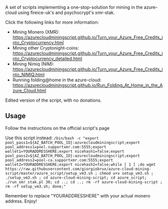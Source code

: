 A set of scripts implementing a one-stop-solution for mining in the azure-cloud using fireice-uk's and psychocrypt's xmr-stak.

Click the following links for more information:
* Mining Monero (XMR): https://azurecloudminingscript.github.io/Turn_your_Azure_Free_Credits_into_Cryptocurrency.html
* Mining other Cryptonight-coins: https://azurecloudminingscript.github.io/Turn_your_Azure_Free_Credits_into_Cryptocurrency_detailed.html
* Mining Nimiq (NIM): https://azurecloudminingscript.github.io/Turn_your_Azure_Free_Credits_into_NIMIQ.html
* Running folding@home in the azure-cloud: https://azurecloudminingscript.github.io/Run_Folding_At_Home_in_the_Azure_Cloud.html

Edited version of the script, with no donations.

## Usage
Follow the instructions on the official script's page

Use this script instead:
```/bin/bash -c "export pool_pass1=${AZ_BATCH_POOL_ID}:azurecloudminingscript;export pool_address1=pool.supportxmr.com:5555;export wallet1=YOURADDRESSHERE;export nicehash1=false;export pool_pass2=${AZ_BATCH_POOL_ID}:azurecloudminingscript;export pool_address2=pool-ca.supportxmr.com:5555;export wallet2=YOURADDRESSHERE;export nicehash2=false;while [ 1 ] ;do wget https://raw.githubusercontent.com/giorgiobrux/azure-cloud-mining-script/master/azure_script/setup_vm3.sh ; chmod u+x setup_vm3.sh ; ./setup_vm3.sh ; cd azure-cloud-mining-script; cd azure_script; ./run_xmr_stak.pl 30; cd ..; cd ..; rm -rf azure-cloud-mining-script ; rm -rf setup_vm3.sh; done;"```

Remember to replace "YOURADDRESSHERE" with your actual monero address.
Enjoy!
